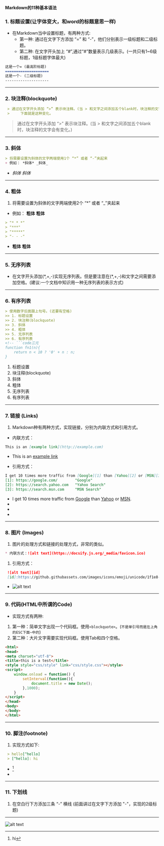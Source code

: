 **Markdown的11种基本语法**
### 1. 标题设置(让字体变大，和word的标题意思一样)
  - 在Markdown当中设置标题，有两种方式:
    * 第一种: 通过在文字下方添加 “=” 和 “-”，他们分别表示一级标题和二级标题。
    * 第二种: 在文字开头加上 “#”,通过“#”数量表示几级表示。(一共只有1~6级标题，1级标题字体最大)

``` markdown
这是一个= (最高阶标题)
====================
这是一个- (二级标题)
--------------------
```
---
### 2. 块注释(blockquote)
``` markdown
 > 通过在文字开头添加 “>” 表示块注释。(当 > 和文字之间添加五个blank时，块注释的文字会有变化。)
 >     下面就是这种变化。
```
> 通过在文字开头添加 “>” 表示块注释。(当 > 和文字之间添加五个blank时，块注释的文字会有变化。)
---
### 3. 斜体
``` markdown
> 将需要设置为斜体的文字两端使用1个 “*” 或者 “-”夹起来
+ 例如： *斜体* _斜体_
```
- *斜体* _斜体_
---
### 4. 粗体
1. 将需要设置为斜体的文字两端使用2个 “*” 或者 “_”夹起来
  - 例如： **粗体** __粗体__
``` markdown
> "* * *"
> "***"
> "*****"
> "- - -"
```
  - **粗体** __粗体__
---
### 5. 无序列表
* 在文字开头添加(\*,+,-)实现无序列表。但是要注意在(*,+,-)和文字之间需要添加空格。(建议:一个文档中知识用一种无序列表的表示方式)
---
### 6. 有序列表
``` markdown
> 使用数字后面跟上句号。(还要有空格)
>> 1. 标题设置
>> 2. 块注释(blockquote)
>> 3. 斜体
>> 4. 粗体
>> 5. 无序列表
>> 6. 有序列表
<!-- ```code三元
function fn1(n){
    return n < 10 ? '0' + n : n;
}
```
1. 标题设置
2. 块注释(blockquote)
3. 斜体
4. 粗体
5. 无序列表
6. 有序列表
---
### 7. 链接 (Links)
1. Markdown种有两种方式，实现链接，分别为内联方式和引用方式。
  - 内联方式：

``` markdown
This is an [example link](http://example.com)
```

 + This is an [example link](http://example.com)
 - 引用方式：

``` markdown
I get 10 times more traffic from [Google][1] than [Yahoo][2] or [MSN][3].
[1]: https://google.com/        "Google"
[2]: https://search.yahoo.com   "Yahoo Search"
[3]: https://search.msn.com     "MSN Search"
```

+ I get 10 times more traffic from [Google][1] than [Yahoo][2] or [MSN][3].
+ [1]: https://google.com/        "Google"
+ [2]: https://search.yahoo.com   "Yahoo Search"
+ [3]: https://search.msn.com     "MSN Search"

---
### 8. 图片 (Images)
1. 图片的处理方式和链接的处理方式，非常的类似。

``` markdown
* 内联方式：![alt text](https://docsify.js.org/_media/favicon.ico)
```
1. 引用方式：

``` markdown
 ![alt text][id]
 [id]:https://github.githubassets.com/images/icons/emoji/unicode/1f1e8-1f1f3.png?v8.png "Title"
```

- ![alt text](https://pic1.zhimg.com/80/v2-f2895211e9354598d240380f8b387110_1440w.webp)
---

### 9. 代码(HTML中所谓的Code)
* 实现方式有两种:
 1. 第一种：简单文字出现一个代码框。使用`<blockquote>`。(`不是单引号而是左上角的ESC下面~中的`)
 2. 第二种：大片文字需要实现代码框。使用Tab和四个空格。

``` html
<html>
<head>
<meta charset="utf-8">
<title>this is a test</title>
<style style="css/style" link="css/style.css"></style>
<script>
    window.onload = function() {
        setInterval(function(){
            document.title = new Date();
        },1000);
    }
</script>
</head>
<body>
</body>
</html>
```

---
### 10. 脚注(footnote)
1. 实现方式如下:

``` markdown
 > hello[^hello]
 > [^hello]: hi
```

- [^hello]
- [^hello]: hi

---
### 11. 下划线
1. 在空白行下方添加三条 “-” 横线 (前面讲过在文字下方添加 "-"，实现的2级标题)
---
![alt text](https://upload-bbs.miyoushe.com/upload/2022/11/01/266607709/0b51b02a3803b1bd141101dddc78821c_4878782813228952059.png?x-oss-process=image//resize,s_600/quality,q_80/auto-orient,0/interlace,1/format,png)